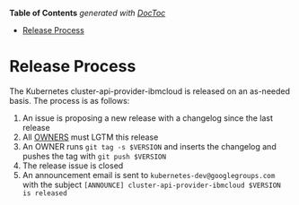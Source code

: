 <!-- START doctoc generated TOC please keep comment here to allow auto update -->
<!-- DON'T EDIT THIS SECTION, INSTEAD RE-RUN doctoc TO UPDATE -->
**Table of Contents**  *generated with [DocToc](https://github.com/thlorenz/doctoc)*

- [Release Process](#release-process)

<!-- END doctoc generated TOC please keep comment here to allow auto update -->

# Release Process

The Kubernetes cluster-api-provider-ibmcloud is released on an as-needed basis. The process is as follows:

1. An issue is proposing a new release with a changelog since the last release
2. All [OWNERS](OWNERS) must LGTM this release
3. An OWNER runs `git tag -s $VERSION` and inserts the changelog and pushes the tag with `git push $VERSION`
4. The release issue is closed
5. An announcement email is sent to `kubernetes-dev@googlegroups.com` with the subject `[ANNOUNCE] cluster-api-provider-ibmcloud $VERSION is released`
